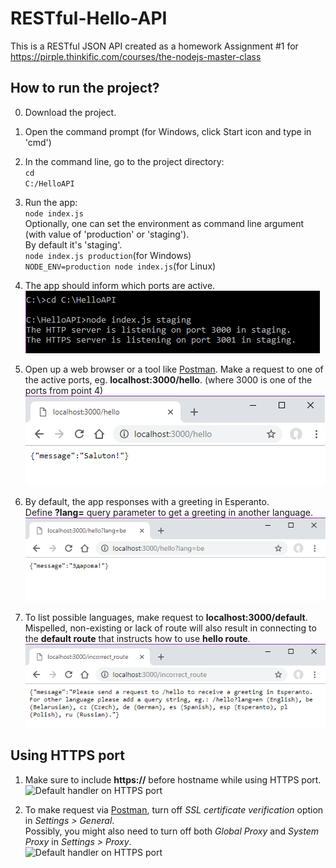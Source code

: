 # RESTful-Hello-API
This is a RESTful JSON API created as a homework Assignment #1 for</br>
https://pirple.thinkific.com/courses/the-nodejs-master-class

## How to run the project?
0. Download the project.

1. Open the command prompt (for Windows, click Start icon and type in 'cmd') 

2. In the command line, go to the project directory:</br>
<code>cd C:/HelloAPI</code>

3. Run the app:</br>
<code>node index.js</code></br>
Optionally, one can set the environment as command line argument (with value of 'production' or 'staging').</br>
By default it's 'staging'.</br>
<code>node index.js production</code>(for Windows)</br>
<code>NODE_ENV=production node index.js</code>(for Linux)

4. The app should inform which ports are active.</br>
![Starting the Hello app in console](https://github.com/marta-krzyk-dev/NodeJS-PirpleCourse-RESTful-JSON-API/blob/master/Screenshots/console_commands.png?raw=true)

5. Open up a web browser or a tool like [Postman](https://www.getpostman.com/). Make a request to one of the active ports, eg. **localhost:3000/hello**. (where 3000 is one of the ports from point 4)</br>
![Hello route in web browser](https://github.com/marta-krzyk-dev/NodeJS-PirpleCourse-RESTful-JSON-API/blob/master/Screenshots/hello_in_browser.png?raw=true)

6. By default, the app responses with a greeting in Esperanto.</br>
Define **?lang=** query parameter to get a greeting in another language.</br>
![Hello in belarusian](https://github.com/marta-krzyk-dev/NodeJS-PirpleCourse-RESTful-JSON-API/blob/master/Screenshots/hello_be_route.png?raw=true)

7. To list possible languages, make request to **localhost:3000/default**. Mispelled, non-existing or lack of route will also result in connecting to the **default route** that instructs how to use **hello route**.</br>
![Default handler](https://github.com/marta-krzyk-dev/NodeJS-PirpleCourse-RESTful-JSON-API/blob/master/Screenshots/default_route_in_web_browser.png?raw=true)

## Using HTTPS port
1. Make sure to include **https://** before hostname while using HTTPS port.
![Default handler on HTTPS port](https://github.com/marta-krzyk-dev/RESTful-Hello-API/blob/master/Screenshots/default_route_https.png?raw=true)

2. To make request via [Postman](https://www.getpostman.com/), turn off *SSL certificate verification* option in *Settings > General*.</br>
Possibly, you might also need to turn off both *Global Proxy* and *System Proxy* in *Settings > Proxy*.</br>
![Default handler on HTTPS port](https://github.com/marta-krzyk-dev/RESTful-Hello-API/blob/master/Screenshots/default_route_https2.png?raw=true)
